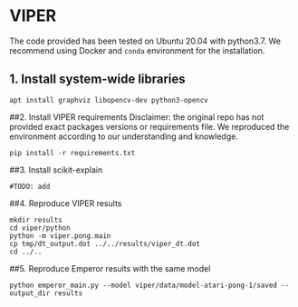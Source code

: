 # VIPER

The code provided has been tested on Ubuntu 20.04 with python3.7. 
We recommend using Docker and `conda` environment 
for the installation.

## 1. Install system-wide libraries
```shell
apt install graphviz libopencv-dev python3-opencv
```

##2. Install VIPER requirements
Disclaimer: the original repo has not provided exact packages versions or requirements file.
We reproduced the environment according to our understanding and knowledge.
```shell
pip install -r requirements.txt
```

##3. Install scikit-explain
```shell
#TODO: add
```

##4. Reproduce VIPER results
```shell
mkdir results
cd viper/python
python -m viper.pong.main
cp tmp/dt_output.dot ../../results/viper_dt.dot
cd ../..
```

##5. Reproduce Emperor results with the same model
```shell
python emperor_main.py --model viper/data/model-atari-pong-1/saved --output_dir results
```